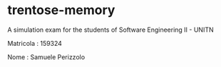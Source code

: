 # trentose-memory
A simulation exam for the students of Software Engineering II - UNITN

Matricola : 159324

Nome      : Samuele Perizzolo
